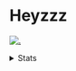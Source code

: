 # Heyzzz  

[![.](https://skillicons.dev/icons?i=js,java)](https://skillicons.dev)  

<details>
<summary>Stats</summary
<!--START_SECTION:waka-->

```text
JavaScript   10 hrs 7 mins   ████████████████████░░░░░   79.36 %
CSS          1 hr 43 mins    ███▒░░░░░░░░░░░░░░░░░░░░░   13.50 %
JSON         36 mins         █▒░░░░░░░░░░░░░░░░░░░░░░░   04.79 %
Java         15 mins         ▒░░░░░░░░░░░░░░░░░░░░░░░░   01.98 %
HTML         2 mins          ░░░░░░░░░░░░░░░░░░░░░░░░░   00.35 %
```

<!--END_SECTION:waka-->
</details>
